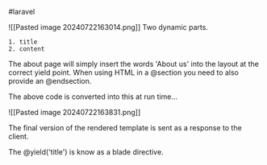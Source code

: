 #laravel 

![[Pasted image 20240722163014.png]]
Two dynamic parts.

	1. title
	2. content

The about page will simply insert the words 'About us' into the layout at the correct yield point.
When using HTML in a @section you need to also provide an @endsection.

The above code is converted into this at run time...

![[Pasted image 20240722163831.png]]

The final version of the rendered template is sent as a response to the client.

The @yield('title') is know as a blade directive.

